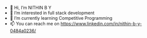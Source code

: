  - 👋 Hi, I’m NITHIN B Y
- 👀 I’m interested in full stack development
- 🌱 I’m currently learning Competitive Programming
- 📫 You can reach me on https://www.linkedin.com/in/nithin-b-y-0484a0236/

<!---
nit-codes/nit-codes is a ✨ special ✨ repository because its `README.md` (this file) appears on your GitHub profile.
You can click the Preview link to take a look at your changes.
--->
